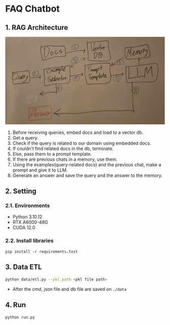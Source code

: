 # FAQ Chatbot

## 1. RAG Architecture

![RAG Architecture](./img/llm_architecture.jpeg)

1. Before receiving queries, embed docs and load to a vector db.
2. Get a query.
3. Check if the query is related to our domain using embedded docs.
4. If couldn't find related docs in the db, terminate.
5. Else, pass them to a prompt template.
6. If there are previous chats in a memory, use them.
7. Using the examples(query-related docs) and the previous chat, make a prompt and give it to LLM.
8. Generate an answer and save the query and the answer to the memory.

## 2. Setting

### 2.1. Environments

- Python 3.10.12
- RTX A6000-48G
- CUDA 12.0

### 2.2. Install libraries

```
pip install -r requirements.txst
```

## 3. Data ETL

```sh
python data/etl.py --pkl_path <pkl file path>
```

- After the cmd, json file and db file are saved on `./data`

## 4. Run

```
python run.py
```
